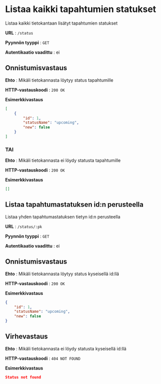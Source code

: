 # Listaa kaikki tapahtumien statukset
Listaa kaikki tietokantaan lisätyt tapahtumien statukset

**URL** : `/status`

**Pyynnön tyyppi** : `GET`

**Autentikaatio vaadittu** : ei

## Onnistumisvastaus

**Ehto** : Mikäli tietokannasta löytyy status tapahtumille

**HTTP-vastauskoodi** : `200 OK`

**Esimerkkivastaus**

```json
[
    {
        "id": 1,
        "statusName": "upcoming",
        "new": false
    }
]
```
### TAI

**Ehto** : Mikäli tietokannasta ei löydy statusta tapahtumille

**HTTP-vastauskoodi** : `200 OK`

**Esimerkkivastaus**

```json
[]
```

## Listaa tapahtumastatuksen id:n perusteella
Listaa yhden tapahtumastatuksen tietyn id:n perusteella

**URL** : `/status/:pk`

**Pyynnön tyyppi** : `GET`

**Autentikaatio vaadittu** : ei

## Onnistumisvastaus

**Ehto** : Mikäli tietokannasta löytyy status kyseisellä id:llä

**HTTP-vastauskoodi** : `200 OK`

**Esimerkkivastaus**

```json
{
    "id": 1,
    "statusName": "upcoming",
    "new": false
}
```
## Virhevastaus

**Ehto** : Mikäli tietokannasta ei löydy statusta kyseisellä id:llä

**HTTP-vastauskoodi** : `404 NOT FOUND`

**Esimerkkivastaus**

```json
Status not found
```